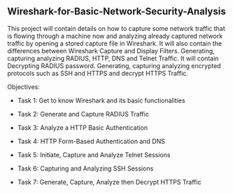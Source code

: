 Wireshark-for-Basic-Network-Security-Analysis
------------------------------------------------
This project will contain details on how to capture some network traffic that is flowing through a machine now and analyzing already captured network traffic by opening a stored capture file in Wireshark. 
It will also contain the differences between Wireshark Capture and Display Filters.
Generating, capturing analyzing RADIUS, HTTP, DNS and Telnet Traffic. It will contain Decrypting RADIUS password.
Generating, capturing analyzing encrypted protocols such as SSH and HTTPS and decrypt HTTPS Traffic.


Objectives:
- Task 1: Get to know Wireshark and its basic functionalities

- Task 2: Generate and Capture RADIUS Traffic

- Task 3: Analyze a HTTP Basic Authentication

- Task 4: HTTP Form-Based Authentication and DNS

- Task 5: Initiate, Capture and Analyze Telnet Sessions

- Task 6: Capturing and Analyzing SSH Sessions

- Task 7: Generate, Capture, Analyze then Decrypt HTTPS Traffic
